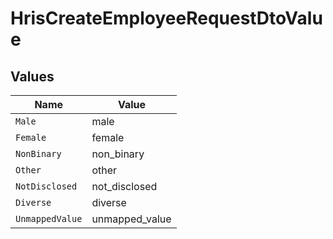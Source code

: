 # HrisCreateEmployeeRequestDtoValue


## Values

| Name            | Value           |
| --------------- | --------------- |
| `Male`          | male            |
| `Female`        | female          |
| `NonBinary`     | non_binary      |
| `Other`         | other           |
| `NotDisclosed`  | not_disclosed   |
| `Diverse`       | diverse         |
| `UnmappedValue` | unmapped_value  |